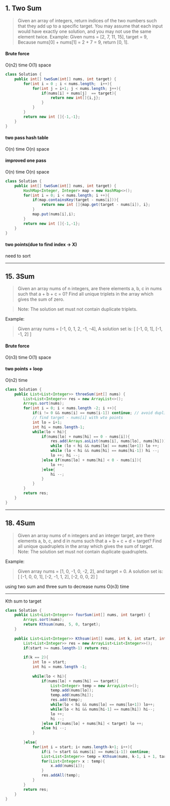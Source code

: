 ## 1. Two Sum

> Given an array of integers, return indices of the two numbers such that they add up to a specific target.
> You may assume that each input would have exactly one solution, and you may not use the same element twice.
Example:
> Given nums = [2, 7, 11, 15], target = 9,
> Because nums[0] + nums[1] = 2 + 7 = 9,
> return [0, 1].

#### Brute force
O(n2) time
O(1) space
```java
class Solution {
    public int[] twoSum(int[] nums, int target) {
        for(int i = 0 ; i < nums.length;  i++){
            for(int j = i+1; j < nums.length; j++){
                if(nums[i] + nums[j]  == target){
                    return new int[]{i,j};
                }
            }
        }
        return new int []{-1,-1};
    }
}
```

#### two pass hash table 
O(n) time
O(n) space

#### improved one pass
O(n) time
O(n) space

```java
class Solution {
    public int[] twoSum(int[] nums, int target) {
        HashMap<Integer, Integer> map = new HashMap<>();
        for(int i = 0; i < nums.length; i ++){
            if(map.containsKey(target - nums[i])){
                return new int []{map.get(target - nums[i]), i};
            }
            map.put(nums[i],i);
        }
        return new int []{-1,-1};
    }
}
```
#### two points(due to find index -> X)
need to sort


***
## 15. 3Sum

> Given an array nums of n integers, are there elements a, b, c in nums such that a + b + c = 0? Find all unique triplets in the array which gives the sum of zero.

>Note:
>The solution set must not contain duplicate triplets.

Example:

> Given array nums = [-1, 0, 1, 2, -1, -4],
> A solution set is:
> [
>   [-1, 0, 1],
>  [-1, -1, 2]
> ]



#### Brute force
O(n3) time
O(1) space

#### two points + loop
O(n2) time

```java
class Solution {
    public List<List<Integer>> threeSum(int[] nums) {
        List<List<Integer>> res = new ArrayList<>();
        Arrays.sort(nums);
        for(int i = 0; i < nums.length -2; i ++){
            if(i != 0 && nums[i] == nums[i-1]) continue; // avoid duplicate 
            // find target - nums[i] with wto points
            int lo = i+1; 
            int hi = nums.length-1;
            while(lo < hi){
                if(nums[lo] + nums[hi] == 0 - nums[i]){
                    res.add(Arrays.asList(nums[i], nums[lo], nums[hi]));
                    while (lo < hi && nums[lo] == nums[lo+1]) lo ++;
                    while (lo < hi && nums[hi] == nums[hi-1]) hi --;
                    lo ++; hi --;
                }else if(nums[lo] + nums[hi] < 0 - nums[i]){
                    lo ++;
                }else{
                    hi --;
                }
            }
        }
        return res;
    }
}
```

***
## 18. 4Sum

> Given an array nums of n integers and an integer target, are there elements a, b, c, and d in nums such that a + b + c + d = target? Find all unique quadruplets in the array which gives the sum of target.
> Note:
> The solution set must not contain duplicate quadruplets.

Example:
>  Given array nums = [1, 0, -1, 0, -2, 2], and target = 0.
>  A solution set is:
>  [
>    [-1,  0, 0, 1],
>    [-2, -1, 1, 2],
>    [-2,  0, 0, 2]
>  ]

using two sum and three sum to decrease nums
O(n3) time


***
Kth sum to target

```java
class Solution {
    public List<List<Integer>> fourSum(int[] nums, int target) {
        Arrays.sort(nums);
        return Kthsum(nums, 5, 0, target);
    }
    
    public List<List<Integer>> Kthsum(int[] nums, int k, int start, int target){
        List<List<Integer>> res = new ArrayList<List<Integer>>();
        if(start >= nums.length-1) return res;
        
        if(k == 2){
            int lo = start;
            int hi = nums.length -1;
            
            while(lo < hi){
                if(nums[lo] + nums[hi] == target){
                    List<Integer> temp = new ArrayList<>();
                    temp.add(nums[lo]);
                    temp.add(nums[hi]);
                    res.add(temp);
                    while(lo < hi && nums[lo] == nums[lo+1]) lo++;
                    while(lo < hi && nums[hi-1] == nums[hi]) hi--;
                    lo ++;
                    hi --;
                }else if(nums[lo] + nums[hi] < target) lo ++;
                else hi --;        
            }
            
        }else{
            for(int i = start; i< nums.length-k+1; i++){
                if(i != start && nums[i] == nums[i-1]) continue;
                List<List<Integer>> temp = Kthsum(nums, k-1, i + 1, target-nums[i]);
                for(List<Integer> x : temp){
                    x.add(nums[i]);
                }
                res.addAll(temp);
            }
        }
        return res;
    }
}
```

